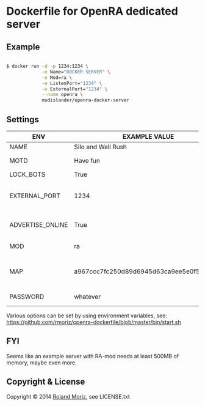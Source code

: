 # Dockerfile for OpenRA dedicated server

## Example
```sh

$ docker run -d -p 1234:1234 \
             -e Name="DOCKER SERVER" \
             -e Mod=ra \
             -e ListenPort="1234" \
             -e ExternalPort="1234" \
             --name openra \
             mudislander/openra-docker-server

```
## Settings

| ENV  | EXAMPLE VALUE   | DESCRIPTION  | DEFAULT  |   |
|---|---|---|---|---|
| NAME  | Silo and Wall Rush  |  Server name  |   |   |
| MOTD  | Have fun | MOTD, on server join   |   |   |
| LOCK_BOTS  | True  |  Disable bots  |  False |   |
| EXTERNAL_PORT  | 1234  |  External port, used for server list registration  |  1234 |   |
| ADVERTISE_ONLINE  | True  | Register with public  server list |  False |   |
| MOD  | ra  |  OpenRA Mod "Red Alert"  | ra |   |
| MAP  | a967ccc7fc250d89d6945d63ca9ee5e0f539eeb7 | Load initial map with id, see [Resource Center][1]  |  |   |
| PASSWORD  | whatever | Password to connect |  |   |


Various options can be set by using environment variables, see:
https://github.com/rmoriz/openra-dockerfile/blob/master/bin/start.sh

[1]: http://resource.openra.net/maps/110

## FYI

Seems like an example server with RA-mod needs at least 500MB of memory, maybe even more.

## Copyright & License

Copyright © 2014 [Roland Moriz](https://roland.io), see LICENSE.txt
